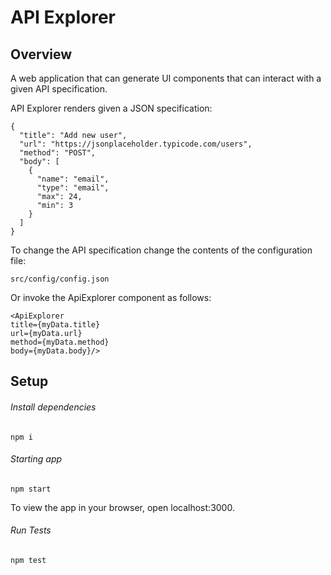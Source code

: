 # API Explorer

## Overview
A web application that can generate UI components
that can interact with a given API specification. 

API Explorer renders given a JSON specification:

```
{
  "title": "Add new user",
  "url": "https://jsonplaceholder.typicode.com/users",
  "method": "POST",
  "body": [
    {
      "name": "email",
      "type": "email",
      "max": 24,
      "min": 3
    }
  ]
}
```

To change the API specification change the contents
of the configuration file:  

```
src/config/config.json 
```

Or invoke the ApiExplorer component as follows:

```
<ApiExplorer
title={myData.title}
url={myData.url}
method={myData.method}
body={myData.body}/>
```

## Setup

###### Install dependencies

``` npm i ```

###### Starting app 

``` npm start ```

To view the app in your browser,
open localhost:3000.   

###### Run Tests

``` npm test ```

